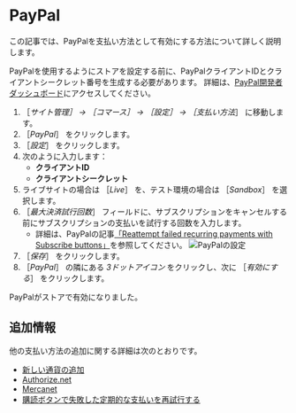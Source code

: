 # PayPal

この記事では、PayPalを支払い方法として有効にする方法について詳しく説明します。

PayPalを使用するようにストアを設定する前に、PayPalクライアントIDとクライアントシークレット番号を生成する必要があります。 詳細は、[PayPal開発者ダッシュボード](https://developer.paypal.com/developer/applications/create)にアクセスしてください。

1. ［_サイト管理］ → ［コマース］ → ［設定］ → ［支払い方法_］ に移動します。
1. ［_PayPal_］ をクリックします。
1. ［_設定_］ をクリックします。
1. 次のように入力します：
    * **クライアントID**
    * **クライアントシークレット**
1. ライブサイトの場合は ［_Live_］ を、テスト環境の場合は ［_Sandbox_］ を選択します。
1. ［_最大決済試行回数_］ フィールドに、サブスクリプションをキャンセルする前にサブスクリプションの支払いを試行する回数を入力します。
    * 詳細は、PayPalの記事[「Reattempt failed recurring payments with Subscribe buttons」](https://developer.paypal.com/docs/paypal-payments-standard/integration-guide/reattempt-failed-payment/)を参照してください。 ![PayPalの設定](./paypal/images/01.png)
1. ［_保存_］ をクリックします。
1. ［_PayPal_］ の隣にある _3ドットアイコン_ をクリックし、次に ［_有効にする_］ をクリックします。

PayPalがストアで有効になりました。

## 追加情報

他の支払い方法の追加に関する詳細は次のとおりです。

* [新しい通貨の追加](../currencies/adding-a-new-currency.md)
* [Authorize.net](./authorize.net.md)
* [Mercanet](./mercanet.md)
* [購読ボタンで失敗した定期的な支払いを再試行する](https://developer.paypal.com/docs/paypal-payments-standard/integration-guide/reattempt-failed-payment/)
